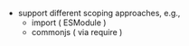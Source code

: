  - support different scoping approaches, e.g., 
   - import ( ESModule )
   - commonjs ( via require )
